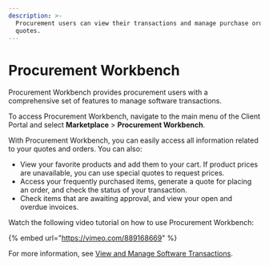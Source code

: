 ```yaml
---
description: >-
  Procurement users can view their transactions and manage purchase orders and
  quotes.
---
```


# Procurement Workbench

Procurement Workbench provides procurement users with a comprehensive set of features to manage software transactions.&#x20;

To access Procurement Workbench, navigate to the main menu of the Client Portal and select **Marketplace** > **Procurement Workbench**.

With Procurement Workbench, you can easily access all information related to your quotes and orders. You can also:

* View your favorite products and add them to your cart. If product prices are unavailable, you can use special quotes to request prices.
* Access your frequently purchased items, generate a quote for placing an order, and check the status of your transaction.
* Check items that are awaiting approval, and view your open and overdue invoices.

Watch the following video tutorial on how to use Procurement Workbench:

{% embed url="https://vimeo.com/889168669" %}

For more information, see [View and Manage Software Transactions](view-software-transactions.md).
